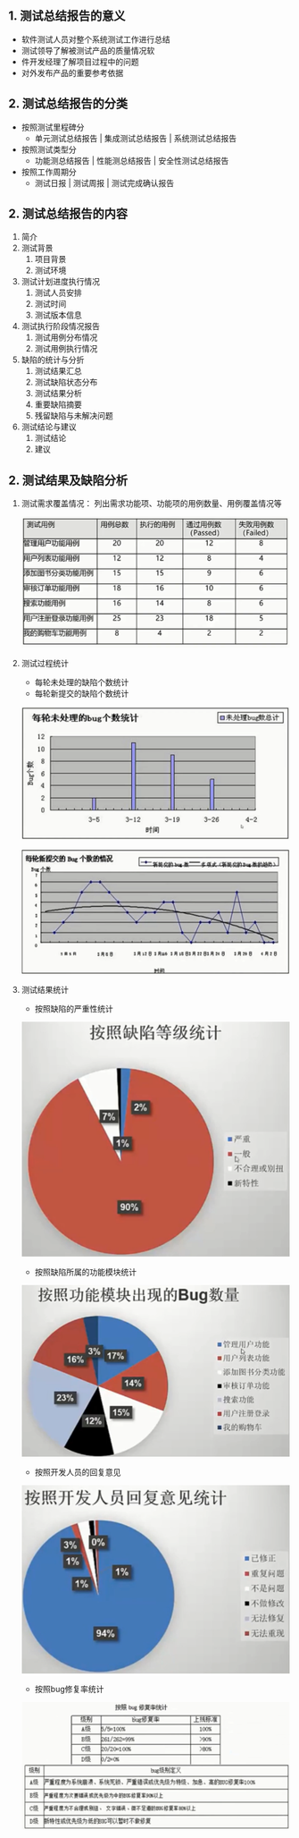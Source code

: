 ## 1.  测试总结报告的意义
- 软件测试人员对整个系统测试工作进行总结
- 测试领导了解被测试产品的质量情况软
- 件开发经理了解项目过程中的问题
- 对外发布产品的重要参考依据

## 2.  测试总结报告的分类
- 按照测试里程碑分
  - 单元测试总结报告 | 集成测试总结报告 | 系统测试总结报告
- 按照测试类型分
  - 功能测总结报告 | 性能测总结报告 | 安全性测试总结报告
- 按照工作周期分
  - 测试日报 | 测试周报 | 测试完成确认报告

## 2. 测试总结报告的内容
1. 简介
2. 测试背景
   1. 项目背景
   2. 测试环境
3. 测试计划进度执行情况
   1. 测试人员安排
   2. 测试时间
   3. 测试版本信息
4. 测试执行阶段情况报告
   1. 测试用例分布情况
   2. 测试用例执行情况
5. 缺陷的统计与分折
   1. 测试结果汇总
   2. 测试缺陷状态分布
   3. 测试结果分析
   4. 重要缺陷摘要
   5. 残留缺陷与未解决问题
6. 测试结论与建议
   1. 测试结论
   2. 建议

## 2. 测试结果及缺陷分析
1. 测试需求覆盖情况： 
   列出需求功能项、功能项的用例数量、用例覆盖情况等

   ![测试需求覆盖情况](data/测试需求覆盖情况.png)

2. 测试过程统计
   - 每轮未处理的缺陷个数统计
   - 每轮新提交的缺陷个数统计

    ![测试过程统计1](data/测试过程统计1.png)

    ![测试过程统计2](data/测试过程统计2.png)

3. 测试结果统计
   - 按照缺陷的严重性统计

    ![缺陷严重性统计](data/缺陷严重性统计.png)

   - 按照缺陷所属的功能模块统计

    ![缺陷功能统计](data/缺陷模块统计.png)

   - 按照开发人员的回复意见

    ![缺陷回复统计](data/缺陷回复统计.png)

   - 按照bug修复率统计

    ![缺陷修复率统计](data/缺陷修复率统计.png)


